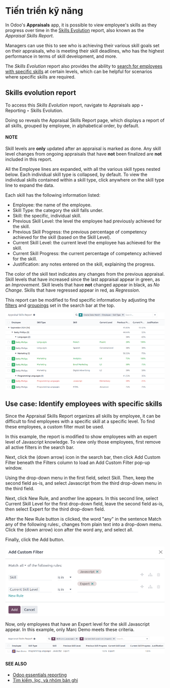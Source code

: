 # Tiến triển kỹ năng

In Odoo's **Appraisals** app, it is possible to view employee's skills as they progress over time in
the [Skills Evolution](#appraisals-identify-skills-evolution) report, also known as the
*Appraisal Skills Report*.

Managers can use this to see who is achieving their various skill goals set on their appraisals, who
is meeting their skill deadlines, who has the highest performance in terms of skill development, and
more.

The *Skills Evolution* report also provides the ability to [search for employees with specific
skills](#appraisals-identify-skills) at certain levels, which can be helpful for scenarios where
specific skills are required.

<a id="appraisals-identify-skills-evolution"></a>

## Skills evolution report

To access this *Skills Evolution* report, navigate to Appraisals app ‣ Reporting
‣ Skills Evolution.

Doing so reveals the Appraisal Skills Report page, which displays a report of all
skills, grouped by employee, in alphabetical order, by default.

#### NOTE
Skill levels are **only** updated after an appraisal is marked as done. Any skill level changes
from ongoing appraisals that have **not** been finalized are **not** included in this report.

All the Employee lines are expanded, with all the various skill types nested below. Each
individual skill type is collapsed, by default. To view the individual skills contained within a
skill type, click anywhere on the skill type line to expand the data.

Each skill has the following information listed:

- Employee: the name of the employee.
- Skill Type: the category the skill falls under.
- Skill: the specific, individual skill.
- Previous Skill Level: the level the employee had previously achieved for the skill.
- Previous Skill Progress: the previous percentage of competency achieved for the skill
  (based on the Skill Level).
- Current Skill Level: the current level the employee has achieved for the skill.
- Current Skill Progress: the current percentage of competency achieved for the skill.
- Justification: any notes entered on the skill, explaining the progress.

The color of the skill text indicates any changes from the previous appraisal. Skill levels that
have increased since the last appraisal appear in green, as an *Improvement*. Skill levels that have
**not** changed appear in black, as *No Change*. Skills that have regressed appear in red, as
*Regression*.

This report can be modified to find specific information by adjusting the [filters](../../essentials/search.md#search-filters) and [groupings](../../essentials/search.md#search-group) set in the search bar at the top.

![A report showing all the skills grouped by employee.](../../../_images/skills-report.png)

<a id="appraisals-identify-skills"></a>

## Use case: Identify employees with specific skills

Since the Appraisal Skills Report organizes all skills by employee, it can be difficult
to find employees with a specific skill at a specific level. To find these employees, a custom
filter must be used.

In this example, the report is modified to show employees with an expert level of Javascript
knowledge. To view only those employees, first remove all active filters in the search bar.

Next, click the <i class="fa fa-caret-down"></i> (down arrow) icon in the search bar, then click
Add Custom Filter beneath the <i class="fa fa-filters"></i> Filters column to load an
Add Custom Filter pop-up window.

Using the drop-down menu in the first field, select Skill. Then, keep the second field
as-is, and select Javascript from the third drop-down menu in the third field.

Next, click New Rule, and another line appears. In this second line, select
Current Skill Level for the first drop-down field, leave the second field as-is, then
select Expert for the third drop-down field.

After the New Rule button is clicked, the word "any" in the sentence
Match any of the following rules:, changes from plain text into a drop-down menu. Click
the <i class="fa fa-caret-down"></i> (down arrow) icon after the word any, and select
all.

Finally, click the Add button.

![The Custom Filter pop-up with the parameters set.](../../../_images/javascript.png)

Now, only employees that have an Expert level for the skill Javascript
appear. In this example, only Marc Demo meets these criteria.

![The employees with expert Javascript skills.](../../../_images/results.png)

#### SEE ALSO
- [Odoo essentials reporting](../../essentials/reporting.md)
- [Tìm kiếm, lọc, và nhóm bản ghi](../../essentials/search.md)
